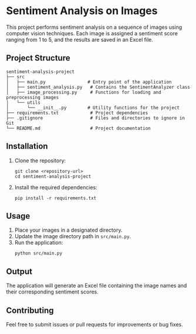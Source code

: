 # Sentiment Analysis on Images

This project performs sentiment analysis on a sequence of images using computer vision techniques. Each image is assigned a sentiment score ranging from 1 to 5, and the results are saved in an Excel file.

## Project Structure

```
sentiment-analysis-project
├── src
│   ├── main.py                # Entry point of the application
│   ├── sentiment_analysis.py   # Contains the SentimentAnalyzer class
│   ├── image_processing.py     # Functions for loading and preprocessing images
│   └── utils
│       └── __init__.py        # Utility functions for the project
├── requirements.txt            # Project dependencies
├── .gitignore                  # Files and directories to ignore in Git
└── README.md                   # Project documentation
```

## Installation

1. Clone the repository:
   ```
   git clone <repository-url>
   cd sentiment-analysis-project
   ```

2. Install the required dependencies:
   ```
   pip install -r requirements.txt
   ```

## Usage

1. Place your images in a designated directory.
2. Update the image directory path in `src/main.py`.
3. Run the application:
   ```
   python src/main.py
   ```

## Output

The application will generate an Excel file containing the image names and their corresponding sentiment scores.

## Contributing

Feel free to submit issues or pull requests for improvements or bug fixes.